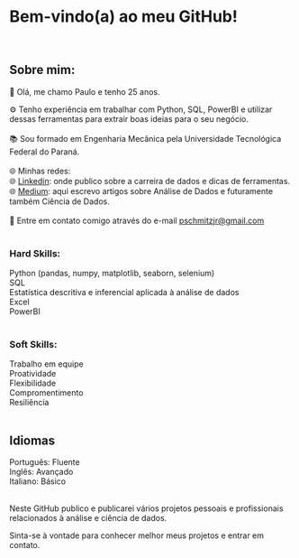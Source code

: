 # Bem-vindo(a) ao meu GitHub!
<br>

## Sobre mim:

👋 Olá, me chamo Paulo e tenho 25 anos. 

⚙️ Tenho experiência em trabalhar com Python, SQL, PowerBI e utilizar dessas ferramentas para extrair boas ideias para o seu negócio.<br>
<br>
📚 Sou formado em Engenharia Mecânica pela Universidade Tecnológica Federal do Paraná. <br>
<br>
🌐 Minhas redes:<br>
🌐 <a href="https://www.linkedin.com/in/paulo-schmitz-junior/">Linkedin</a>: onde publico sobre a carreira de dados e dicas de ferramentas.<br>
🌐 <a href="https://medium.com/@pschmitzjr">Medium</a>: aqui escrevo artigos sobre Análise de Dados e futuramente também Ciência de Dados.<br>
<br>
📧 Entre em contato comigo através do e-mail pschmitzjr@gmail.com <br>
<br>


### Hard Skills:

Python (pandas, numpy, matplotlib, seaborn, selenium)<br>
SQL<br>
Estatística descritiva e inferencial aplicada à análise de dados<br>
Excel<br>
PowerBI<br>
<br>


### Soft Skills:

Trabalho em equipe<br>
Proatividade<br>
Flexibilidade<br>
Compromentimento<br>
Resiliência<br>
<br>


## Idiomas

Português: Fluente <br>
Inglês: Avançado <br> 
Italiano: Básico <br>
<br>


Neste GitHub publico e publicarei vários projetos pessoais e profissionais relacionados à análise e ciência de dados.
<br>

Sinta-se à vontade para conhecer melhor meus projetos e entrar em contato.
